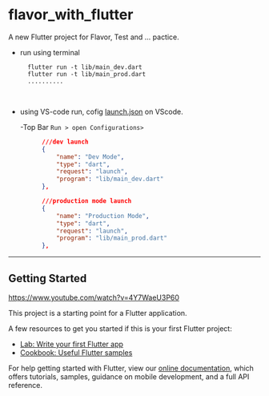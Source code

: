 # flavor_with_flutter

A new Flutter project for Flavor, Test and ... pactice.

- run using terminal
  ```console
    flutter run -t lib/main_dev.dart
    flutter run -t lib/main_prod.dart
    ..........
    ```
<br>

- using VS-code run, cofig [launch.json](.vscode/launch.json) on VScode. 

    -Top Bar `Run > open Configurations>`

  ```json
        ///dev launch
        {
            "name": "Dev Mode",
            "type": "dart",
            "request": "launch",
            "program": "lib/main_dev.dart"
        },

        ///production mode launch
        {
            "name": "Production Mode",
            "type": "dart",
            "request": "launch",
            "program": "lib/main_prod.dart"
        },
  ```

---

## Getting Started
https://www.youtube.com/watch?v=4Y7WaeU3P60

This project is a starting point for a Flutter application.

A few resources to get you started if this is your first Flutter project:

- [Lab: Write your first Flutter app](https://flutter.dev/docs/get-started/codelab)
- [Cookbook: Useful Flutter samples](https://flutter.dev/docs/cookbook)

For help getting started with Flutter, view our
[online documentation](https://flutter.dev/docs), which offers tutorials,
samples, guidance on mobile development, and a full API reference.
